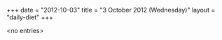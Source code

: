 +++
date = "2012-10-03"
title = "3 October 2012 (Wednesday)"
layout = "daily-diet"
+++


\<no entries\>
